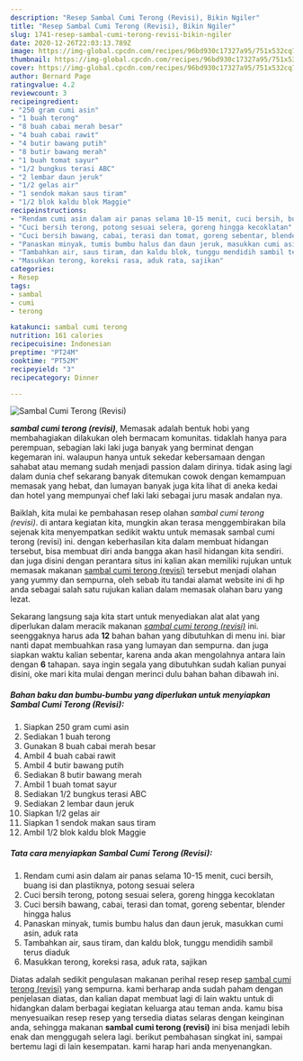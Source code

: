 ```yaml
---
description: "Resep Sambal Cumi Terong (Revisi), Bikin Ngiler"
title: "Resep Sambal Cumi Terong (Revisi), Bikin Ngiler"
slug: 1741-resep-sambal-cumi-terong-revisi-bikin-ngiler
date: 2020-12-26T22:03:13.789Z
image: https://img-global.cpcdn.com/recipes/96bd930c17327a95/751x532cq70/sambal-cumi-terong-revisi-foto-resep-utama.jpg
thumbnail: https://img-global.cpcdn.com/recipes/96bd930c17327a95/751x532cq70/sambal-cumi-terong-revisi-foto-resep-utama.jpg
cover: https://img-global.cpcdn.com/recipes/96bd930c17327a95/751x532cq70/sambal-cumi-terong-revisi-foto-resep-utama.jpg
author: Bernard Page
ratingvalue: 4.2
reviewcount: 3
recipeingredient:
- "250 gram cumi asin"
- "1 buah terong"
- "8 buah cabai merah besar"
- "4 buah cabai rawit"
- "4 butir bawang putih"
- "8 butir bawang merah"
- "1 buah tomat sayur"
- "1/2 bungkus terasi ABC"
- "2 lembar daun jeruk"
- "1/2 gelas air"
- "1 sendok makan saus tiram"
- "1/2 blok kaldu blok Maggie"
recipeinstructions:
- "Rendam cumi asin dalam air panas selama 10-15 menit, cuci bersih, buang isi dan plastiknya, potong sesuai selera"
- "Cuci bersih terong, potong sesuai selera, goreng hingga kecoklatan"
- "Cuci bersih bawang, cabai, terasi dan tomat, goreng sebentar, blender hingga halus"
- "Panaskan minyak, tumis bumbu halus dan daun jeruk, masukkan cumi asin, aduk rata"
- "Tambahkan air, saus tiram, dan kaldu blok, tunggu mendidih sambil terus diaduk"
- "Masukkan terong, koreksi rasa, aduk rata, sajikan"
categories:
- Resep
tags:
- sambal
- cumi
- terong

katakunci: sambal cumi terong 
nutrition: 161 calories
recipecuisine: Indonesian
preptime: "PT24M"
cooktime: "PT52M"
recipeyield: "3"
recipecategory: Dinner

---
```



![Sambal Cumi Terong (Revisi)](https://img-global.cpcdn.com/recipes/96bd930c17327a95/751x532cq70/sambal-cumi-terong-revisi-foto-resep-utama.jpg)

<b><i>sambal cumi terong (revisi)</i></b>, Memasak adalah bentuk hobi yang membahagiakan dilakukan oleh bermacam komunitas. tidaklah hanya para perempuan, sebagian laki laki juga banyak yang berminat dengan kegemaran ini. walaupun hanya untuk sekedar kebersamaan dengan sahabat atau memang sudah menjadi passion dalam dirinya. tidak asing lagi dalam dunia chef sekarang banyak ditemukan cowok dengan kemampuan memasak yang hebat, dan lumayan banyak juga kita lihat di aneka kedai dan hotel yang mempunyai chef laki laki sebagai juru masak andalan nya.



Baiklah, kita mulai ke pembahasan resep olahan <i>sambal cumi terong (revisi)</i>. di antara kegiatan kita, mungkin akan terasa menggembirakan bila sejenak kita menyempatkan sedikit waktu untuk memasak sambal cumi terong (revisi) ini. dengan keberhasilan kita dalam membuat hidangan tersebut, bisa membuat diri anda bangga akan hasil hidangan kita sendiri. dan juga disini dengan perantara situs ini kalian akan memiliki rujukan untuk memasak makanan <u>sambal cumi terong (revisi)</u> tersebut menjadi olahan yang yummy dan sempurna, oleh sebab itu tandai alamat website ini di hp anda sebagai salah satu rujukan kalian dalam memasak olahan baru yang lezat.


Sekarang langsung saja kita start untuk menyediakan alat alat yang diperlukan dalam meracik makanan <u><i>sambal cumi terong (revisi)</i></u> ini. seenggaknya harus ada <b>12</b> bahan bahan yang dibutuhkan di menu ini. biar nanti dapat membuahkan rasa yang lumayan dan sempurna. dan juga siapkan waktu kalian sebentar, karena anda akan mengolahnya antara lain dengan <b>6</b> tahapan. saya ingin segala yang dibutuhkan sudah kalian punyai disini, oke mari kita mulai dengan merinci dulu bahan bahan dibawah ini.

<!--inarticleads1-->

##### Bahan baku dan bumbu-bumbu yang diperlukan untuk menyiapkan Sambal Cumi Terong (Revisi):

1. Siapkan 250 gram cumi asin
1. Sediakan 1 buah terong
1. Gunakan 8 buah cabai merah besar
1. Ambil 4 buah cabai rawit
1. Ambil 4 butir bawang putih
1. Sediakan 8 butir bawang merah
1. Ambil 1 buah tomat sayur
1. Sediakan 1/2 bungkus terasi ABC
1. Sediakan 2 lembar daun jeruk
1. Siapkan 1/2 gelas air
1. Siapkan 1 sendok makan saus tiram
1. Ambil 1/2 blok kaldu blok Maggie




<!--inarticleads2-->

##### Tata cara menyiapkan Sambal Cumi Terong (Revisi):

1. Rendam cumi asin dalam air panas selama 10-15 menit, cuci bersih, buang isi dan plastiknya, potong sesuai selera
1. Cuci bersih terong, potong sesuai selera, goreng hingga kecoklatan
1. Cuci bersih bawang, cabai, terasi dan tomat, goreng sebentar, blender hingga halus
1. Panaskan minyak, tumis bumbu halus dan daun jeruk, masukkan cumi asin, aduk rata
1. Tambahkan air, saus tiram, dan kaldu blok, tunggu mendidih sambil terus diaduk
1. Masukkan terong, koreksi rasa, aduk rata, sajikan




Diatas adalah sedikit pengulasan makanan perihal resep resep <u>sambal cumi terong (revisi)</u> yang sempurna. kami berharap anda sudah paham dengan penjelasan diatas, dan kalian dapat membuat lagi di lain waktu untuk di hidangkan dalam berbagai kegiatan keluarga atau teman anda. kamu bisa menyesuaikan resep resep yang tersedia diatas selaras dengan keinginan anda, sehingga makanan <b>sambal cumi terong (revisi)</b> ini bisa menjadi lebih enak dan menggugah selera lagi. berikut pembahasan singkat ini, sampai bertemu lagi di lain kesempatan. kami harap hari anda menyenangkan.
